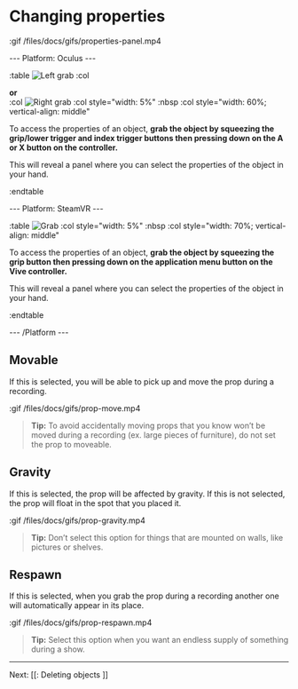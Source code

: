 # Changing properties

:gif /files/docs/gifs/properties-panel.mp4

--- Platform: Oculus ---

:table
	![Left grab](/files/docs/graphics/Oculus-touch-alt_L-trigger_L-grip.png)
:col
	<div class="center middle"><b>or</b></div>
:col
	![Right grab](/files/docs/graphics/Oculus-touch_R-trigger_R-grip.png)
:col style="width: 5%"
	:nbsp
:col style="width: 60%; vertical-align: middle"

To access the properties of an object, **grab the object by squeezing the grip/lower trigger and index trigger buttons then pressing down on the A or X button on the controller.** 

This will reveal a panel where you can select the properties of the object in your hand.

:endtable

--- Platform: SteamVR ---

:table
	![Grab](/files/docs/graphics/Vive_grip.png)
:col style="width: 5%"
	:nbsp
:col style="width: 70%; vertical-align: middle"

To access the properties of an object, **grab the object by squeezing the grip button then pressing down on the application menu button on the Vive controller.**

This will reveal a panel where you can select the properties of the object in your hand.

:endtable

--- /Platform ---

## Movable

If this is selected, you will be able to pick up and move the prop during a recording.

:gif /files/docs/gifs/prop-move.mp4

> **Tip:** To avoid accidentally moving props that you know won’t be moved during a recording  (ex. large pieces of furniture), do not set the prop to moveable.

## Gravity

If this is selected, the prop will be affected by gravity.  If this is not selected, the prop will float in the spot that you placed it.

:gif /files/docs/gifs/prop-gravity.mp4

> **Tip:** Don’t select this option for things that are mounted on walls, like pictures or shelves.

## Respawn

If this is selected, when you grab the prop during a recording another one will automatically appear in its place.

:gif /files/docs/gifs/prop-respawn.mp4

> **Tip:** Select this option when you want an endless supply of something during a show.

---

Next: [[: Deleting objects ]]
